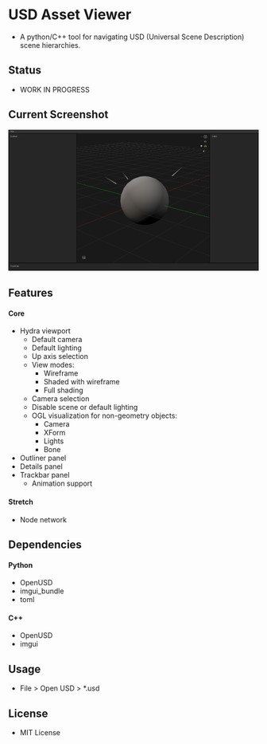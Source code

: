 # USD Asset Viewer
- A python/C++ tool for navigating USD (Universal Scene Description) scene hierarchies.


## Status
- WORK IN PROGRESS


## Current Screenshot
![USD Asset Viewer WIP Screenshot](./docs/images/screenshot_WIP.png)


## Features
#### Core
- Hydra viewport
    - Default camera
    - Default lighting
    - Up axis selection
    - View modes:
        - Wireframe
        - Shaded with wireframe
        - Full shading
    - Camera selection
    - Disable scene or default lighting
    - OGL visualization for non-geometry objects:
        - Camera
        - XForm
        - Lights
        - Bone
- Outliner panel
- Details panel
- Trackbar panel
    - Animation support
#### Stretch
- Node network


## Dependencies
#### Python
- OpenUSD
- imgui_bundle
- toml
#### C++
- OpenUSD
- imgui


## Usage
- File > Open USD > *.usd


## License
- MIT License
